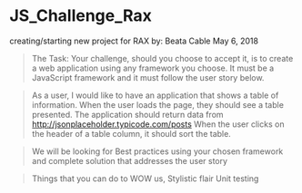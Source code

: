 # JS_Challenge_Rax
creating/starting new project for RAX
by: Beata Cable
May 6, 2018



> The Task:
>Your challenge, should you choose to accept it, is to create a web application using any framework you choose. It must be a JavaScript framework and it must follow the user story below.

>As a user, I would like to have an application that shows a table of information.
>When the user loads the page, they should see a table presented.
>The application should return data from http://jsonplaceholder.typicode.com/posts
>When the user clicks on the header of a table column, it should sort the table.

>We will be looking for
>Best practices using your chosen framework and complete solution that addresses the user story

>Things that you can do to WOW us,
>Stylistic flair
>Unit testing
